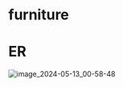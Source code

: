 # furniture

# ER
![image_2024-05-13_00-58-48](https://github.com/ILovePepsl/furniture/assets/146094059/5f87c668-6b10-4d0f-86b0-6176e32a4040)
